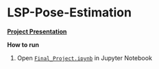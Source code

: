 # LSP-Pose-Estimation

[**Project Presentation**](Project_Presentation.pdf)

**How to run**
1. Open [`Final_Project.ipynb`](Final_Project.ipynb) in Jupyter Notebook
